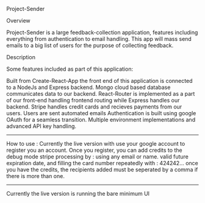 Project-Sender

Overview

Project-Sender is a large feedback-collection application, features including everything from authentication to email handling. This app will mass send emails to a big list of users for the purpose of collecting feedback.

Description

Some features included as part of this application:

Built from Create-React-App the front end of this application is connected to a NodeJs and Express backend. Mongo cloud based database communicates data to our backend. React-Router is implemented as a part of our front-end handling frontend routing while Express handles our backend. Stripe handles credit cards and recieves payments from our users. Users are sent automated emails Authentication is built using google OAuth for a seamless transition. Multiple environment implementations and advanced API key handling.

--------------------

How to use : 
Currently the live version with use your google account to register you an account. 
Once you register, you can add credits to the debug mode stripe processing by : 
using any email or name. valid future expiration date, and filling the card number repeatedly with : 424242...
once you have the credits, the recipients added must be seperated by a comma if there is more than one.

----------------------

Currently the live version is running the bare minimum UI
